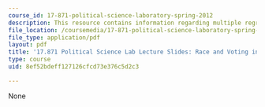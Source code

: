 ```yaml
---
course_id: 17-871-political-science-laboratory-spring-2012
description: This resource contains information regarding multiple regression.
file_location: /coursemedia/17-871-political-science-laboratory-spring-2012/8ef52bdeff127126cfcd73e376c5d2c3_MIT17_871S12_racndvotg_flo.pdf
file_type: application/pdf
layout: pdf
title: '17.871 Political Science Lab Lecture Slides: Race and Voting in Florida'
type: course
uid: 8ef52bdeff127126cfcd73e376c5d2c3

---
```

None